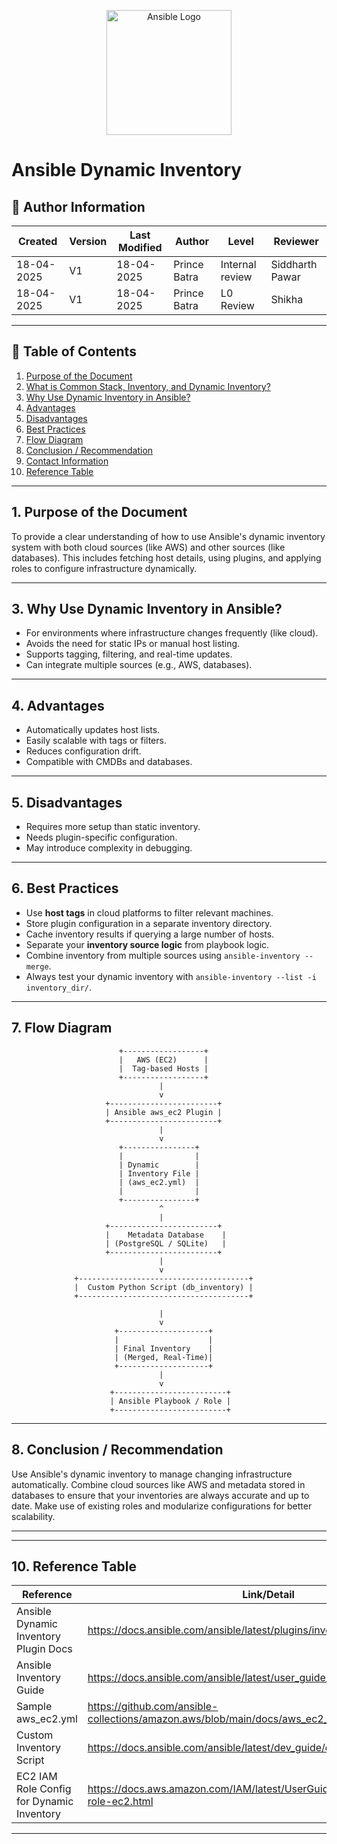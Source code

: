 <p align="center">
  <img src="https://upload.wikimedia.org/wikipedia/commons/thumb/2/24/Ansible_logo.svg/1664px-Ansible_logo.svg.png" alt="Ansible Logo" width="200"/>
</p>

# Ansible Dynamic Inventory

## 👤 **Author Information**
| **Created**       | **Version** | **Last Modified** | **Author**        | **Level**            | **Reviewer**  |
|--------------------|-------------|-------------------|-------------------|------------------------|---------------|
| 18-04-2025         | V1          | 18-04-2025        | Prince Batra    | Internal review        | Siddharth Pawar        |
| 18-04-2025         | V1          | 18-04-2025        | Prince Batra      | L0 Review | Shikha        |

---

## 📘 Table of Contents

1. [Purpose of the Document](#1-purpose-of-the-document)
2. [What is Common Stack, Inventory, and Dynamic Inventory?](#2-what-is-common-stack-inventory-and-dynamic-inventory)
3. [Why Use Dynamic Inventory in Ansible?](#3-why-use-dynamic-inventory-in-ansible)
4. [Advantages](#4-advantages)
5. [Disadvantages](#5-disadvantages)
6. [Best Practices](#6-best-practices)
7. [Flow Diagram](#7-flow-diagram)
8. [Conclusion / Recommendation](#8-conclusion--recommendation)
9. [Contact Information](#9-contact-information)
10. [Reference Table](#10-reference-table)

---

## 1. Purpose of the Document

To provide a clear understanding of how to use Ansible's dynamic inventory system with both cloud sources (like AWS) and other sources (like databases). This includes fetching host details, using plugins, and applying roles to configure infrastructure dynamically.

---

## 3. Why Use Dynamic Inventory in Ansible?

- For environments where infrastructure changes frequently (like cloud).
- Avoids the need for static IPs or manual host listing.
- Supports tagging, filtering, and real-time updates.
- Can integrate multiple sources (e.g., AWS, databases).

---

## 4. Advantages

- Automatically updates host lists.
- Easily scalable with tags or filters.
- Reduces configuration drift.
- Compatible with CMDBs and databases.

---

## 5. Disadvantages

- Requires more setup than static inventory.
- Needs plugin-specific configuration.
- May introduce complexity in debugging.

---

## 6. Best Practices

- Use **host tags** in cloud platforms to filter relevant machines.
- Store plugin configuration in a separate inventory directory.
- Cache inventory results if querying a large number of hosts.
- Separate your **inventory source logic** from playbook logic.
- Combine inventory from multiple sources using `ansible-inventory --merge`.
- Always test your dynamic inventory with `ansible-inventory --list -i inventory_dir/`.

---

## 7. Flow Diagram

```
                        +------------------+
                        |   AWS (EC2)      |
                        |  Tag-based Hosts |
                        +------------------+
                                 |
                                 v
                     +------------------------+
                     | Ansible aws_ec2 Plugin |
                     +------------------------+
                                 |
                                 v
                        +----------------+
                        |                |
                        | Dynamic        |
                        | Inventory File |
                        | (aws_ec2.yml)  |
                        |                |
                        +----------------+
                                 ^
                                 |
                     +------------------------+
                     |    Metadata Database    |
                     | (PostgreSQL / SQLite)   |
                     +------------------------+
                                 |
                                 v
              +--------------------------------------+
              |  Custom Python Script (db_inventory) |
              +--------------------------------------+

                                 |
                                 v
                       +--------------------+
                       |                    |
                       | Final Inventory    |
                       | (Merged, Real-Time)|
                       +--------------------+
                                 |
                                 v
                      +-------------------------+
                      | Ansible Playbook / Role |
                      +-------------------------+
```

---

## 8. Conclusion / Recommendation

Use Ansible's dynamic inventory to manage changing infrastructure automatically. Combine cloud sources like AWS and metadata stored in databases to ensure that your inventories are always accurate and up to date. Make use of existing roles and modularize configurations for better scalability.

---

---

## 10. Reference Table

| Reference | Link/Detail |
|----------|--------------|
| Ansible Dynamic Inventory Plugin Docs | https://docs.ansible.com/ansible/latest/plugins/inventory/aws_ec2.html |
| Ansible Inventory Guide | https://docs.ansible.com/ansible/latest/user_guide/intro_inventory.html |
| Sample aws_ec2.yml | https://github.com/ansible-collections/amazon.aws/blob/main/docs/aws_ec2_inventory.rst |
| Custom Inventory Script | https://docs.ansible.com/ansible/latest/dev_guide/developing_inventory.html |
| EC2 IAM Role Config for Dynamic Inventory | https://docs.aws.amazon.com/IAM/latest/UserGuide/id_roles_use_switch-role-ec2.html |

---

